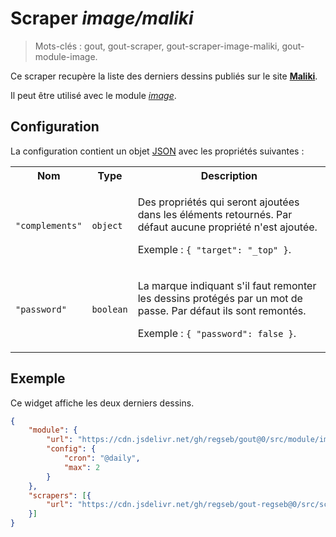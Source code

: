 # Scraper _image/maliki_

> Mots-clés : gout, gout-scraper, gout-scraper-image-maliki, gout-module-image.

Ce scraper recupère la liste des derniers dessins publiés sur le site
[**Maliki**](https://maliki.com/strips/).

Il peut être utilisé avec le module
[_image_](https://github.com/regseb/gout/tree/HEAD/src/module/image#readme).

## Configuration

La configuration contient un objet
[JSON](https://www.json.org/json-fr.html "JavaScript Object Notation") avec les
propriétés suivantes :

<table>
  <tr>
    <th>Nom</th>
    <th>Type</th>
    <th>Description</th>
  </tr>
  <tr>
    <td><code>"complements"</code></td>
    <td><code>object</code></td>
    <td>
      <p>
        Des propriétés qui seront ajoutées dans les éléments retournés. Par
        défaut aucune propriété n'est ajoutée.
      </p>
      <p>
        Exemple : <code>{ "target": "_top" }</code>.
      </p>
    </td>
  </tr>
  <tr>
    <td><code>"password"</code></td>
    <td><code>boolean</code></td>
    <td>
      <p>
        La marque indiquant s'il faut remonter les dessins protégés par un mot
        de passe. Par défaut ils sont remontés.
      </p>
      <p>
        Exemple : <code>{ "password": false }</code>.
      </p>
    </td>
  </tr>
</table>

## Exemple

Ce widget affiche les deux derniers dessins.

```JSON
{
    "module": {
        "url": "https://cdn.jsdelivr.net/gh/regseb/gout@0/src/module/image/image.js",
        "config": {
            "cron": "@daily",
            "max": 2
        }
    },
    "scrapers": [{
        "url": "https://cdn.jsdelivr.net/gh/regseb/gout-regseb@0/src/scraper/image/maliki/maliki.js"
    }]
}
```
